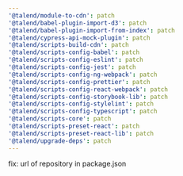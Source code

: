 ```yaml
---
'@talend/module-to-cdn': patch
'@talend/babel-plugin-import-d3': patch
'@talend/babel-plugin-import-from-index': patch
'@talend/cypress-api-mock-plugin': patch
'@talend/scripts-build-cdn': patch
'@talend/scripts-config-babel': patch
'@talend/scripts-config-eslint': patch
'@talend/scripts-config-jest': patch
'@talend/scripts-config-ng-webpack': patch
'@talend/scripts-config-prettier': patch
'@talend/scripts-config-react-webpack': patch
'@talend/scripts-config-storybook-lib': patch
'@talend/scripts-config-stylelint': patch
'@talend/scripts-config-typescript': patch
'@talend/scripts-core': patch
'@talend/scripts-preset-react': patch
'@talend/scripts-preset-react-lib': patch
'@talend/upgrade-deps': patch
---
```


fix: url of repository in package.json
